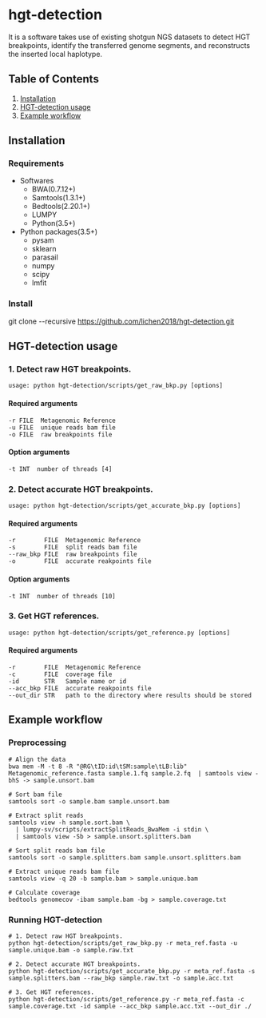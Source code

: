 # hgt-detection
It is a software takes use of existing shotgun NGS datasets to detect HGT breakpoints, identify the transferred genome segments, and reconstructs the inserted local haplotype.
## Table of Contents
1. [Installation](#readme)
2. [HGT-detection usage](#readme)
3. [Example workflow](#readme)
## Installation
### Requirements
- Softwares
  - BWA(0.7.12+)
  - Samtools(1.3.1+)
  - Bedtools(2.20.1+)
  - LUMPY
  - Python(3.5+)
- Python packages(3.5+)
  - pysam
  - sklearn
  - parasail
  - numpy
  - scipy
  - lmfit
### Install
git clone --recursive https://github.com/lichen2018/hgt-detection.git
## HGT-detection usage
### 1. Detect raw HGT breakpoints.
```
usage: python hgt-detection/scripts/get_raw_bkp.py [options]
```
#### Required arguments  
  ```
  -r FILE  Metagenomic Reference 
  -u FILE  unique reads bam file
  -o FILE  raw breakpoints file
  ```
#### Option arguments
  ```
  -t INT  number of threads [4]
  ```
### 2. Detect accurate HGT breakpoints.
```
usage: python hgt-detection/scripts/get_accurate_bkp.py [options]
```
#### Required arguments
  ```
  -r        FILE  Metagenomic Reference
  -s        FILE  split reads bam file
  --raw_bkp FILE  raw breakpoints file
  -o        FILE  accurate reakpoints file
  ```
#### Option arguments
  ```
  -t INT  number of threads [10]
  ```
### 3. Get HGT references.
```
usage: python hgt-detection/scripts/get_reference.py [options]
```
#### Required arguments
  ```
  -r        FILE  Metagenomic Reference
  -c        FILE  coverage file
  -id       STR   Sample name or id
  --acc_bkp FILE  accurate reakpoints file
  --out_dir STR   path to the directory where results should be stored
  ```
## Example workflow
### Preprocessing
```
# Align the data
bwa mem -M -t 8 -R "@RG\tID:id\tSM:sample\tLB:lib" Metagenomic_reference.fasta sample.1.fq sample.2.fq  | samtools view -bhS -> sample.unsort.bam

# Sort bam file
samtools sort -o sample.bam sample.unsort.bam

# Extract split reads
samtools view -h sample.sort.bam \
  | lumpy-sv/scripts/extractSplitReads_BwaMem -i stdin \
  | samtools view -Sb > sample.unsort.splitters.bam

# Sort split reads bam file
samtools sort -o sample.splitters.bam sample.unsort.splitters.bam

# Extract unique reads bam file
samtools view -q 20 -b sample.bam > sample.unique.bam

# Calculate coverage
bedtools genomecov -ibam sample.bam -bg > sample.coverage.txt
```
### Running HGT-detection
```
# 1. Detect raw HGT breakpoints.
python hgt-detection/scripts/get_raw_bkp.py -r meta_ref.fasta -u sample.unique.bam -o sample.raw.txt

# 2. Detect accurate HGT breakpoints.
python hgt-detection/scripts/get_accurate_bkp.py -r meta_ref.fasta -s sample.splitters.bam --raw_bkp sample.raw.txt -o sample.acc.txt

# 3. Get HGT references.
python hgt-detection/scripts/get_reference.py -r meta_ref.fasta -c sample.coverage.txt -id sample --acc_bkp sample.acc.txt --out_dir ./
```

